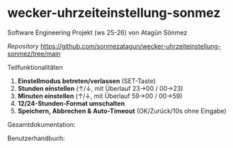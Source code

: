 # wecker-uhrzeiteinstellung-sonmez

Software Engineering Projekt (ws 25-26)
von Atagün Sönmez

*Repository*
https://github.com/sonmezatagun/wecker-uhrzeiteinstellung-sonmez/tree/main 

Teilfunktionalitäten
1. **Einstellmodus betreten/verlassen** (SET-Taste)
2. **Stunden einstellen** (↑/↓, mit Überlauf 23→00 / 00→23)
3. **Minuten einstellen** (↑/↓, mit Überlauf 59→00 / 00→59)
4. **12/24-Stunden-Format umschalten**
5. **Speichern, Abbrechen & Auto-Timeout** (OK/Zurück/10s ohne Eingabe)

Gesamtdokumentation:

Benutzerhandbuch:
